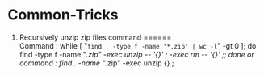 # Common-Tricks

1. Recursively unzip zip files command
======		
Command : while [ "`find . -type f -name '*.zip' | wc -l`" -gt 0 ]; do find -type f -name "*.zip" -exec unzip -- '{}' \; -exec rm -- '{}' \;; done
or 
command : find . -name "*.zip" -exec unzip {} \;

